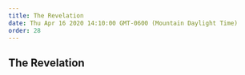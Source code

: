```yaml
---
title: The Revelation
date: Thu Apr 16 2020 14:10:00 GMT-0600 (Mountain Daylight Time)
order: 28
---
```


## The Revelation